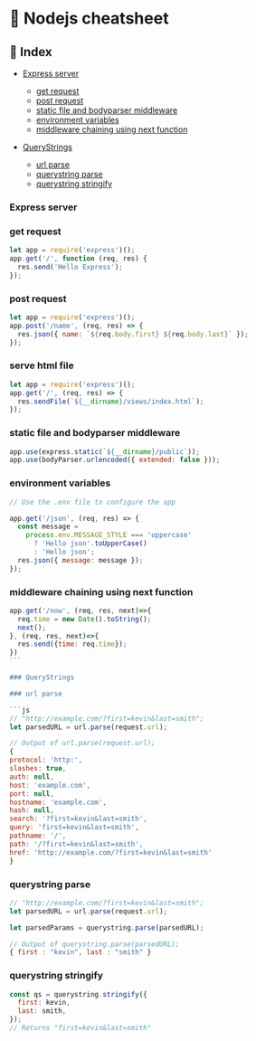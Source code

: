 # :tada: Nodejs cheatsheet

## :pencil: Index

- [Express server](#Express-server)

  - [get request](#get-request)
  - [post request](#post-request)
  - [static file and bodyparser middleware](#static-file-and-bodyparser-middleware)
  - [environment variables](#environment-variables)
  - [middleware chaining using next function](#middleware-chaining-using-next-function)

- [QueryStrings](#QueryStrings)

  - [url parse](#url-parse)
  - [querystring parse](#querystring-parse)
  - [querystring stringify](#querystring-stringify)

### Express server

### get request

```js
let app = require('express')();
app.get('/', function (req, res) {
  res.send('Hello Express');
});
```

### post request

```js
let app = require('express')();
app.post('/name', (req, res) => {
  res.json({ name: `${req.body.first} ${req.body.last}` });
});
```

### serve html file

```js
let app = require('express')();
app.get('/', (req, res) => {
  res.sendFile(`${__dirname}/views/index.html`);
});
```

### static file and bodyparser middleware

```js
app.use(express.static(`${__dirname}/public`));
app.use(bodyParser.urlencoded({ extended: false }));
```

### environment variables

```js
// Use the .env file to configure the app

app.get('/json', (req, res) => {
  const message =
    process.env.MESSAGE_STYLE === 'uppercase'
      ? 'Hello json'.toUpperCase()
      : 'Hello json';
  res.json({ message: message });
});
```

### middleware chaining using next function

````js
app.get('/now', (req, res, next)=>{
  req.time = new Date().toString();
  next();
}, (req, res, next)=>{
  res.send({time: req.time});
})
```

### QueryStrings

### url parse

```js
// "http://example.com/?first=kevin&last=smith";
let parsedURL = url.parse(request.url);

// Output of url.parse(request.url);
{
protocol: 'http:',
slashes: true,
auth: null,
host: 'example.com',
port: null,
hostname: 'example.com',
hash: null,
search: '?first=kevin&last=smith',
query: 'first=kevin&last=smith',
pathname: '/',
path: '/?first=kevin&last=smith',
href: 'http://example.com/?first=kevin&last=smith'
}

````

### querystring parse

```js
// "http://example.com/?first=kevin&last=smith";
let parsedURL = url.parse(request.url);

let parsedParams = querystring.parse(parsedURL);

// Output of querystring.parse(parsedURL);
{ first : "kevin", last : "smith" }
```

### querystring stringify

```js
const qs = querystring.stringify({
  first: kevin,
  last: smith,
});
// Returns "first=kevin&last=smith"
```
